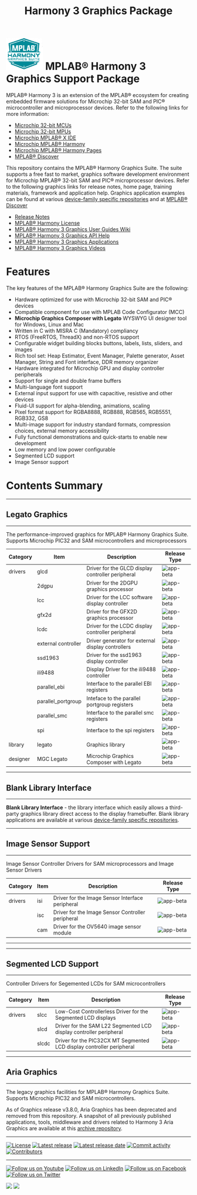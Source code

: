 ﻿---
title: Harmony 3 Graphics Package
nav_order: 1
---

# ![Microchip Technology](./docs/legato/images/mhgs.png) MPLAB® Harmony 3 Graphics Support Package

MPLAB® Harmony 3 is an extension of the MPLAB® ecosystem for creating
embedded firmware solutions for Microchip 32-bit SAM and PIC® microcontroller
and microprocessor devices.  Refer to the following links for more information:
 - [Microchip 32-bit MCUs](https://www.microchip.com/design-centers/32-bit)
 - [Microchip 32-bit MPUs](https://www.microchip.com/design-centers/32-bit-mpus)
 - [Microchip MPLAB® X IDE](https://www.microchip.com/mplab/mplab-x-ide)
 - [Microchip MPLAB® Harmony](https://www.microchip.com/mplab/mplab-harmony)
 - [Microchip MPLAB® Harmony Pages](https://microchip-mplab-harmony.github.io/)
 - [MPLAB® Discover](https://mplab-discover.microchip.com/v1/itemtype/com.microchip.ide.project?s0=Legato)

This repository contains the MPLAB® Harmony Graphics Suite.  The
suite supports a free fast to market, graphics software development environment for Microchip MPLAB® 32-bit SAM and PIC® microprocessor devices.  Refer to
the following graphics links for release notes, home page, training materials, framework and application help.
Graphics application examples can be found at various [device-family specific repositories](https://microchip-mplab-harmony.github.io/gfx/apps/) and at [MPLAB® Discover](https://mplab-discover.microchip.com/v1/itemtype/com.microchip.ide.project?s0=Legato)
 - [Release Notes](https://microchip-mplab-harmony.github.io/gfx/release_notes.html)
 - [MPLAB® Harmony License](https://microchip-mplab-harmony.github.io/gfx/mplab_harmony_license.html)
 - [MPLAB® Harmony 3 Graphics User Guides Wiki](https://github.com/mchpgfx/legato.docs/wiki)
 - [MPLAB® Harmony 3 Graphics API Help](https://mchpgfx.github.io/legato.docs/html/index.html)
 - [MPLAB® Harmony 3 Graphics Applications](https://microchip-mplab-harmony.github.io/gfx/apps/readme.html)
 - [MPLAB® Harmony 3 Graphics Videos](https://www.youtube.com/channel/UCwGbrIuty-pHCyjuVRAyP5Q)

# Features

The key features of the MPLAB® Harmony Graphics Suite are the following:

- Hardware optimized for use with Microchip 32-bit SAM and PIC® devices
- Compatible component for use with MPLAB Code Configurator (MCC)
- **Microchip Graphics Composer with Legato** WYSWYG UI designer tool for Windows, Linux and Mac
- Written in C with MISRA C (Mandatory) compliancy
- RTOS (FreeRTOS, ThreadX) and non-RTOS support
- Configurable widget building blocks buttons, labels, lists, sliders, and images
- Rich tool set: Heap Estimator, Event Manager, Palette generator, Asset Manager, String and Font interface, DDR memory organizer
- Hardware integrated for Microchip GPU and display controller peripherals
- Support for single and double frame buffers
- Multi-language font support
- External input support for use with capacitive, resistive and other devices
- Fluid-UI support for alpha-blending, animations, scaling
- Pixel format support for RGBA8888, RGB888, RGB565, RGB5551, RGB332, GS8
- Multi-image support for industry standard formats, compression choices, external memory accessibility
- Fully functional demonstrations and quick-starts to enable new development
- Low memory and low power configurable
- Segmented LCD support
- Image Sensor support


# Contents Summary

***
## Legato Graphics
***
The performance-improved graphics for MPLAB® Harmony Graphics Suite. Supports Microchip PIC32 and SAM microcontrollers and microprocessors

| Category | Item | Description | Release Type |
| --- | --- | ---- |---- |
| drivers|  glcd | Driver for the GLCD display controller peripheral | ![app-beta](https://img.shields.io/badge/driver-production-green?style=plastic) |
|      |   2dgpu | Driver for the 2DGPU graphics processor |![app-beta](https://img.shields.io/badge/driver-production-green?style=plastic) |
|      |   lcc |  Driver for the LCC software display controller| ![app-beta](https://img.shields.io/badge/driver-beta-orange?style=plastic) |
|      |   gfx2d | Driver for the GFX2D graphics processor| ![app-beta](https://img.shields.io/badge/driver-production-green?style=plastic) |
|      |   lcdc | Driver for the LCDC display controller peripheral | ![app-beta](https://img.shields.io/badge/driver-production-green?style=plastic) |
|      |   external controller |  Driver generator for external display controllers | ![app-beta](https://img.shields.io/badge/driver-production-green?style=plastic) |
|      |   ssd1963 | Driver for the ssd1963 display controller | ![app-beta](https://img.shields.io/badge/driver-deprecated-red?style=plastic) |
|      |   ili9488  | Display Driver for the ili9488 controller | ![app-beta](https://img.shields.io/badge/driver-deprecated-red?style=plastic) |
|      |   parallel_ebi | Interface to the parallel EBI registers | ![app-beta](https://img.shields.io/badge/driver-production-green?style=plastic) |
|      |   parallel_portgroup | Inteface to the parallel portgroup registers | ![app-beta](https://img.shields.io/badge/driver-production-green?style=plastic) |
|      |   parallel_smc | Interface to the parallel smc registers | ![app-beta](https://img.shields.io/badge/driver-production-green?style=plastic) |
|      |   spi | Interface to the spi registers | ![app-beta](https://img.shields.io/badge/driver-production-green?style=plastic) |
| library    | legato | Graphics library | ![app-beta](https://img.shields.io/badge/library-beta-orange?style=plastic) |
| designer | MGC Legato | Microchip Graphics Composer with Legato| ![app-beta](https://img.shields.io/badge/tool-beta-orange?style=plastic) |

***
## Blank Library Interface
***
**Blank Library Interface** - the library interface which easily allows a third-party graphics library direct access to the display framebuffer.  Blank library applications are available at various [device-family specific repositories](https://microchip-mplab-harmony.github.io/gfx/apps/readme.html).
***
## Image Sensor Support
***
Image Sensor Controller Drivers for SAM microprocessors and Image Sensor Drivers

| Category | Item | Description | Release Type |
| --- | --- | ---- |---- |
| drivers|  isi | Driver for the Image Sensor Interface peripheral | ![app-beta](https://img.shields.io/badge/driver-beta-orange?style=plastic) |
|      |   isc | Driver for the Image Sensor Controller peripheral |![app-beta](https://img.shields.io/badge/driver-beta-orange?style=plastic) |
|      |   cam | Driver for the OV5640 image sensor module |![app-beta](https://img.shields.io/badge/driver-beta-orange?style=plastic) |
***
***
## Segmented LCD Support
***
Controller Drivers for Segemented LCDs for SAM microcontrollers

| Category | Item | Description | Release Type |
| --- | --- | ---- |---- |
| drivers|  slcc | Low-Cost Controllerless Driver for the Segmented LCD displays | ![app-beta](https://img.shields.io/badge/driver-beta-orange?style=plastic) |
|      |   slcd | Driver for the SAM L22 Segmented LCD display controller peripheral | ![app-beta](https://img.shields.io/badge/driver-production-green?style=plastic) |
|      |   slcdc | Driver for the PIC32CX MT Segmented LCD display controller peripheral | ![app-beta](https://img.shields.io/badge/driver-beta-orange?style=plastic) |
***
## Aria Graphics

***
The legacy graphics facilities for MPLAB® Harmony Graphics Suite. Supports Microchip PIC32 and SAM microcontrollers.

As of Graphics release v3.8.0, Aria Graphics has been deprecated and removed from this repository.  A snapshot of all previously published applications, tools, middleware and drivers related to Harmony 3 Aria Graphics are available at this [archive repository](https://github.com/Microchip-MPLAB-Harmony/gfx_aria). 

____

[![License](https://img.shields.io/badge/license-Harmony%20license-orange.svg)](https://github.com/Microchip-MPLAB-Harmony/gfx/blob/master/mplab_harmony_license.md)
[![Latest release](https://img.shields.io/github/release/mchpgfx/legato.docs.svg)](https://github.com/Microchip-MPLAB-Harmony/gfx/tree/v3.12.0)
[![Latest release date](https://img.shields.io/github/release-date/mchpgfx/legato.docs.svg)](https://github.com/Microchip-MPLAB-Harmony/gfx/tree/v3.12.0)
[![Commit activity](https://img.shields.io/github/commit-activity/y/Microchip-MPLAB-Harmony/gfx.svg)](https://github.com/Microchip-MPLAB-Harmony/gfx/graphs/commit-activity)
[![Contributors](https://img.shields.io/github/contributors-anon/Microchip-MPLAB-Harmony/gfx.svg)]()

____

[![Follow us on Youtube](https://img.shields.io/badge/Youtube-Follow%20us%20on%20Youtube-red.svg)](https://www.youtube.com/user/MicrochipTechnology)
[![Follow us on LinkedIn](https://img.shields.io/badge/LinkedIn-Follow%20us%20on%20LinkedIn-blue.svg)](https://www.linkedin.com/company/microchip-technology)
[![Follow us on Facebook](https://img.shields.io/badge/Facebook-Follow%20us%20on%20Facebook-blue.svg)](https://www.facebook.com/microchiptechnology/)
[![Follow us on Twitter](https://img.shields.io/twitter/follow/MicrochipTech.svg?style=social)](https://twitter.com/MicrochipTech)

[![](https://img.shields.io/github/stars/Microchip-MPLAB-Harmony/gfx.svg?style=social)]()
[![](https://img.shields.io/github/watchers/Microchip-MPLAB-Harmony/gfx.svg?style=social)]()

